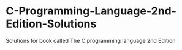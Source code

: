 # C-Programming-Language-2nd-Edition-Solutions
Solutions for book called The C programming language 2nd Edition

